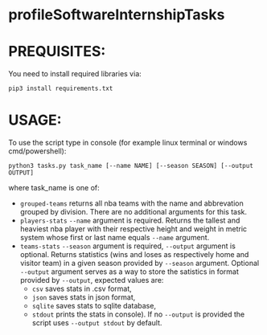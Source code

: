 # profileSoftwareInternshipTasks

# PREQUISITES:

You need to install required libraries via:
```
pip3 install requirements.txt
```
# USAGE:

To use the script type in console (for example linux terminal or windows cmd/powershell):
```
python3 tasks.py task_name [--name NAME] [--season SEASON] [--output OUTPUT] 
```
where task_name is one of:

  - `grouped-teams` returns all nba teams with the name and abbrevation grouped by division. There are no additional arguments for this task.
  - `players-stats` `--name` argument is required. Returns the tallest and heaviest nba player with their respective height and weight in metric system whose first or last name     equals `--name` argument.
  - `teams-stats` `--season` argument is required, `--output` argument is optional. Returns statistics (wins and loses as respectively home and visitor team) in a given season
  provided by `--season` argument. Optional `--output` argument serves as a way to store the satistics in format provided by `--output`, expected values are:
    - `csv` saves stats in .csv format,
    - `json` saves stats in json format,
    - `sqlite` saves stats to sqlite database,
    - `stdout` prints the stats in console).
  If no `--output` is provided the script uses `--output stdout` by default.
